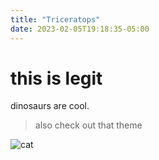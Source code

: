 ```yaml
---
title: "Triceratops"
date: 2023-02-05T19:18:35-05:00
---
```

# this is legit

dinosaurs are cool.
>also check out that theme

![cat](/img/cat.png)
